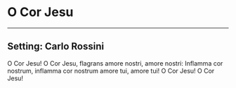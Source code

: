 # O Cor Jesu

***

## Setting: Carlo Rossini

O Cor Jesu! O Cor Jesu,
flagrans amore nostri, amore nostri:
Inflamma cor nostrum,
inflamma cor nostrum amore tui,
amore tui!
O Cor Jesu! O Cor Jesu!